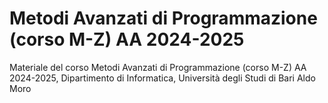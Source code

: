 # Metodi Avanzati di Programmazione (corso M-Z) AA 2024-2025
Materiale del corso Metodi Avanzati di Programmazione (corso M-Z) AA 2024-2025, Dipartimento di Informatica, Università degli Studi di Bari Aldo Moro
